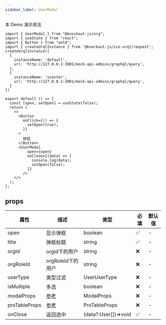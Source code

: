 ```yaml
---
sidebar_label: UserModal
---
```


本 Demo 演示用法

```tsx preview
import { UserModal } from "@knockout-js/org";
import { useState } from "react";
import { Button } from "antd";
import { createUrqlInstance } from '@knockout-js/ice-urql/request';
createUrqlInstance([
  {
    instanceName: 'default',
    url: 'http://127.0.0.1:3001/mock-api-adminx/graphql/query',
  },
  {
    instanceName: 'ucenter',
    url: 'http://127.0.0.1:3001/mock-api-adminx/graphql/query',
  }
])

export default () => {
  const [open, setOpen] = useState(false);
  return (
    <>
      <Button
        onClick={() => {
          setOpen(true);
        }}
      >
        按钮
      </Button>
      <UserModal
          open={open}
          onClose={(data) => {
            console.log(data);
            setOpen(false);
          }}
        />
    </>
  );
};
```

## props

| 属性          | 描述                                                          | 类型                 | 必填 | 默认值 |
| ------------- | ------------------------------------------------------------- | -------------------- | ---- | ------ |
| open          | 显示弹框                                                      | boolean              | ✅   | -      |
| title         | 弹框标题                                                      | string               | ✅   | -      |
| orgId         | orgId下的用户                                                 | string               | ❌   | -      |
| orgRoleId     | orgRoleId下的用户                                             | string               | ❌   | -      |
| userType      | 类型过滤                                                      | UserUserType         | ❌   | -      |
| isMultiple    | 多选                                                          | boolean              | ❌   | -      |
| modalProps    | [参考](https://ant.design/components/modal-cn#api)            | ModalProps           | ❌   | -      |
| proTableProps | [参考](https://procomponents.ant.design/components/table#api) | ProTableProps        | ❌   | -      |
| onClose       | 返回选中                                                      | (data?:User[])=>void | ✅   | -      |
